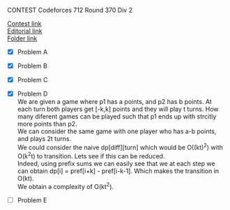 CONTEST Codeforces 712 Round 370 Div 2

[Contest link](http://codeforces.com/contest/712)  
[Editorial link](http://codeforces.com/blog/entry/47050)  
[Folder link](CF712)

- [x] Problem A  

- [x] Problem B  

- [x] Problem C  

- [x] Problem D  
We are given a game where p1 has a points, and p2 has b points. At each turn both players get [-k,k] points and they will play t turns. How many diferent games can be played such that p1 ends up with strcitly more points than p2.  
We can consider the same game with one player who has a-b points, and plays 2t turns.  
We could consider the naive dp[diff][turn] which would be O((kt)<sup>2</sup>) with O(k<sup>2</sup>t) to transition.  Lets see if this can be reduced.  
Indeed, using prefix sums we can easily see that we at each step we can obtain dp[i] = pref[i+k] - pref[i-k-1]. Which makes the transition in O(kt).  
We obtain a complexity of O(kt<sup>2</sup>).

- [ ] Problem E  
